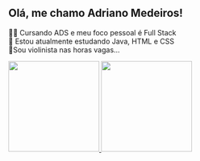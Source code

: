## Olá, me chamo Adriano Medeiros!
🐱‍💻 Cursando ADS e meu foco pessoal é Full Stack<br>
🌱 Estou atualmente estudando Java, HTML e CSS<br>
🎻Sou violinista nas horas vagas...<br>
<div>
    <a href="https://github.com/AdrianoMedeirosDev">
    <img height="180px" src="https://github-readme-stats.vercel.app/api?username=AdrianoMedeirosDev&show_icons=true&theme=radical"/>    
    <img height="180px" src="https://github-readme-stats.vercel.app/api/top-langs/?username=AdrianoMedeirosDev&layout=compact&theme=radical"/>
</div>


